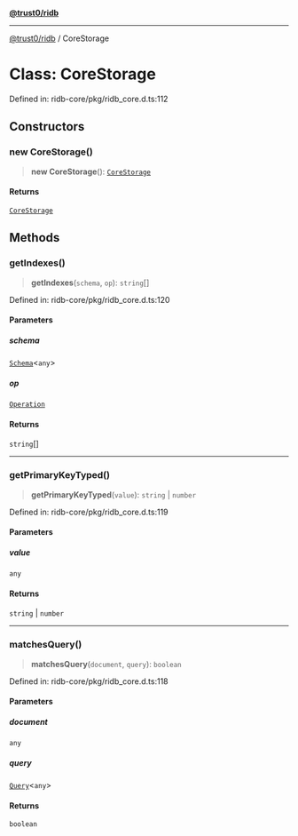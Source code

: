 [**@trust0/ridb**](../README.md)

***

[@trust0/ridb](../README.md) / CoreStorage

# Class: CoreStorage

Defined in: ridb-core/pkg/ridb\_core.d.ts:112

## Constructors

### new CoreStorage()

> **new CoreStorage**(): [`CoreStorage`](CoreStorage.md)

#### Returns

[`CoreStorage`](CoreStorage.md)

## Methods

### getIndexes()

> **getIndexes**(`schema`, `op`): `string`[]

Defined in: ridb-core/pkg/ridb\_core.d.ts:120

#### Parameters

##### schema

[`Schema`](Schema.md)\<`any`\>

##### op

[`Operation`](../type-aliases/Operation.md)

#### Returns

`string`[]

***

### getPrimaryKeyTyped()

> **getPrimaryKeyTyped**(`value`): `string` \| `number`

Defined in: ridb-core/pkg/ridb\_core.d.ts:119

#### Parameters

##### value

`any`

#### Returns

`string` \| `number`

***

### matchesQuery()

> **matchesQuery**(`document`, `query`): `boolean`

Defined in: ridb-core/pkg/ridb\_core.d.ts:118

#### Parameters

##### document

`any`

##### query

[`Query`](Query.md)\<`any`\>

#### Returns

`boolean`
